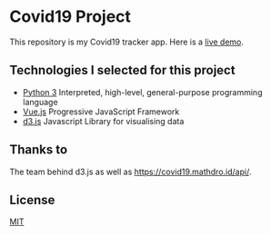 # Covid19 Project

This repository is my Covid19 tracker app. Here is a [live demo](https://data-covid19.web.app).

## Technologies I selected for this project

- [Python 3](https://www.python.org/) Interpreted, high-level, general-purpose programming language
- [Vue.js](https://vuejs.org/) Progressive
  JavaScript Framework
- [d3.js](https://d3js.org) Javascript Library for visualising data

## Thanks to

The team behind d3.js as well as https://covid19.mathdro.id/api/.

## License

[MIT](https://choosealicense.com/licenses/mit/)
